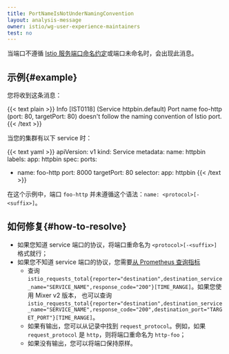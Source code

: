 ```yaml
---
title: PortNameIsNotUnderNamingConvention
layout: analysis-message
owner: istio/wg-user-experience-maintainers
test: no
---
```


当端口不遵循 [Istio 服务端口命名约定](/zh/docs/ops/configuration/traffic-management/protocol-selection/)或端口未命名时，会出现此消息。

## 示例{#example}

您将收到这条消息：

{{< text plain >}}
Info [IST0118] (Service httpbin.default) Port name foo-http (port: 80, targetPort: 80) doesn't follow the naming convention of Istio port.
{{< /text >}}

当您的集群有以下 service 时：

{{< text yaml >}}
apiVersion: v1
kind: Service
metadata:
  name: httpbin
  labels:
    app: httpbin
spec:
  ports:
  - name: foo-http
    port: 8000
    targetPort: 80
  selector:
    app: httpbin
{{< /text >}}

在这个示例中，端口 `foo-http` 并未遵循这个语法：`name: <protocol>[-<suffix>]`。

## 如何修复{#how-to-resolve}

- 如果您知道 service 端口的协议，将端口重命名为 `<protocol>[-<suffix>]` 格式就行；
- 如果您不知道 service 端口的协议，您需要[从 Prometheus 查询指标](/zh/docs/tasks/observability/metrics/querying-metrics/)
    - 查询 `istio_requests_total{reporter="destination",destination_service_name="SERVICE_NAME",response_code="200"}[TIME_RANGE]`。如果您使用 Mixer v2 版本，
      也可以查询 `istio_requests_total{reporter="destination",destination_service_name="SERVICE_NAME",response_code="200",destination_port="TARGET_PORT"}[TIME_RANGE]`。
    - 如果有输出，您可以从记录中找到 `request_protocol`。例如，如果 `request_protocol` 是 `http`，则将端口重命名为 `http-foo`；
    - 如果没有输出，您可以将端口保持原样。
